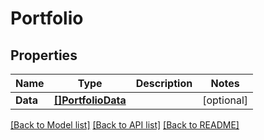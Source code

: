 # Portfolio

## Properties

Name | Type | Description | Notes
------------ | ------------- | ------------- | -------------
**Data** | [**[]PortfolioData**](portfolioData.md) |  | [optional] 

[[Back to Model list]](../README.md#documentation-for-models) [[Back to API list]](../README.md#documentation-for-api-endpoints) [[Back to README]](../README.md)


